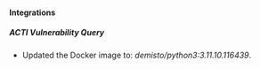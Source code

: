 
#### Integrations

##### ACTI Vulnerability Query


- Updated the Docker image to: *demisto/python3:3.11.10.116439*.
